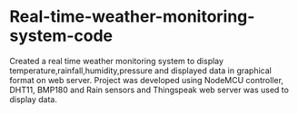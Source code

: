 # Real-time-weather-monitoring-system-code
Created a real time weather monitoring system to display temperature,rainfall,humidity,pressure and displayed data in graphical format on web server.
Project was developed using NodeMCU controller, DHT11, BMP180 and Rain sensors and Thingspeak web server was used to display data.
